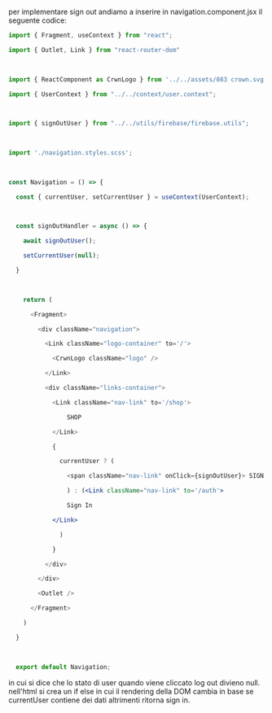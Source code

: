per implementare sign out andiamo a inserire in navigation.component.jsx il seguente codice:
```jsx
import { Fragment, useContext } from "react";

import { Outlet, Link } from "react-router-dom"

  

import { ReactComponent as CrwnLogo } from '../../assets/083 crown.svg';

import { UserContext } from "../../context/user.context";

  

import { signOutUser } from "../../utils/firebase/firebase.utils";

  

import './navigation.styles.scss';

  

const Navigation = () => {

  const { currentUser, setCurrentUser } = useContext(UserContext);

  

  const signOutHandler = async () => {

    await signOutUser();

    setCurrentUser(null);

  }

  

    return (

      <Fragment>

        <div className="navigation">

          <Link className="logo-container" to='/'>

            <CrwnLogo className="logo" />

          </Link>

          <div className="links-container">

            <Link className="nav-link" to='/shop'>

                SHOP

            </Link>

            {

              currentUser ? (

                <span className="nav-link" onClick={signOutUser}> SIGN OUT </span>

                ) : (<Link className="nav-link" to='/auth'>

                Sign In

            </Link>

              )

            }

          </div>

        </div>

        <Outlet />

      </Fragment>

    )

  }

  

  export default Navigation;
```

in cui si dice che lo stato di user quando viene cliccato log out divieno null.
nell'html si crea un if else in cui il rendering della DOM cambia in base se currentUser contiene dei dati altrimenti ritorna sign in.